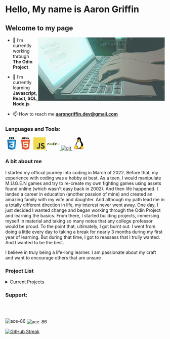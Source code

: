 

 <h1> Hello, My name is Aaron Griffin </h1>
 <h2> Welcome to my page </h2>



 <img align="right" width= 400px height= 200px  src="typing1.gif"></img>

- 🔭 I’m currently working through **The Odin Project**

- 🌱 I’m currently learning **Javascript, React, SQL, Node.js**

- 📫 How to reach me **aarongriffin.dev@gmail.com**

<h3 align="left">Languages and Tools:</h3>

<p align="left">
    
<a href="https://www.w3schools.com/css/" target="_blank" rel="noreferrer">
<img src="https://raw.githubusercontent.com/devicons/devicon/master/icons/css3/css3-original-wordmark.svg" alt="css3" width="40" height="40"/></a        
<a href="https://www.w3.org/html/" target="_blank" rel="noreferrer">
<img src="https://raw.githubusercontent.com/devicons/devicon/master/icons/html5/html5-original-wordmark.svg" alt="html5" width="40" height="40"/> </a> 
<a href="https://developer.mozilla.org/en-US/docs/Web/JavaScript" target="_blank" rel="noreferrer"> <img src="https://raw.githubusercontent.com/devicons/devicon/master/icons/javascript/javascript-original.svg" alt="javascript" width="40" height="40"/> </a>
<a href="https://nodejs.org" target="_blank" rel="noreferrer"> <img src="https://raw.githubusercontent.com/devicons/devicon/master/icons/nodejs/nodejs-original-wordmark.svg" alt="nodejs" width="40" height="40"/> </a>
    
    
<a href="https://git-scm.com/" target="_blank" rel="noreferrer"> 
<img src="https://www.vectorlogo.zone/logos/git-scm/git-scm-icon.svg" alt="git" width="40" height="40"/> </a> 
<a href="https://www.linux.org/" target="_blank" rel="noreferrer"> <img src="https://raw.githubusercontent.com/devicons/devicon/master/icons/linux/linux-original.svg" alt="linux" width="40" height="40"/> </a> 
    
</p>

<h3 align="left">A bit about me</h3>

<p align="left">
 I started my official journey into coding in March of 2022. Before that, my experience with coding was a hobby at best. As a teen, I would manipulate M.U.G.E.N games and try to re-create my own fighting games using assets found online (which wasn't easy back in 2002).  And then life happened. I landed a career in education (another passion of mine) and created an amazing family with my wife and daughter. And although my path lead me in a totally different direction in life, my interest never went away. One day, I just decided I wanted change and began working through the Odin Project and learning the basics. From there, I started building projects, immersing myself in material and taking so many notes that any college professor would be proud. To the point that, ultimately, I got burnt out. I went from doing a little every day to taking a break for nearly 3 months during my first year of learning. But during that time, I got to reassess that I trully wanted. And I wanted to be the best.
</p>

<p>
 I believe in truly being a life-long learner. I am passionate about my craft and want to encourage others that are unsure 
 <p>


### Project List

<details closed>
    <summary>Current Projects</summary>
    <ul>
          <li>- [x] Tetris Clone </li>
          <li>- [x] PowerGrade </li>
          <li>- [x] Reviewz (CRUD) </li>
          <li>- [x] Admin Dashboard </li>
          <li>- [x] Key-D</li>
          <li>- [x] Etch-A-Sketch</li>
          <li>- [x] Sign Up form</li>
          <li>- [x] Rock Paper Scissor</li>
          <li>- [x] Calculator App</li>
          <li>- [x] Library App</li>
          <li>- [x] Tic Tac Toe  </li>
          <li>- [x] Restaurant Page</li>
          <li>- [x] To-Do list</li>
          <li>- [x] Weather App</li>
          <li>- [x] Recursion</li>
          <li>- [x] Linked List</li>
          <li>- [x] Binary Search Trees</li>
          <li>- [x] CV Application</li>
          <li>- [x] Memory Card</li>
          <li>- [ ] Knights Travails</li>
          <li>- [ ] Unit Test</li>
          <li>- [ ] Battleship</li>
          <li>- [ ] Shopping Cart</li>
          <li>- [ ] Photo Tagging App</li>
          <li>- [ ] Inventory Application</li>
          <li>- [ ] Forms and Deployment</li>
          <li>- [ ] Mini Message Board</li>
          <li>- [ ] Informational Site</li>
          <li>- [ ] Members Only</li>
          <li>- [ ] Blog API</li>
          <li>- [ ] Portfolio</li>
    </ul>
</details>


<h3 align="left">Support:</h3>

<br><br>

<p>

<img align="left" src="https://github-readme-stats.vercel.app/api/top-langs?username=ace-86&show_icons=true&locale=en&layout=compact" alt="ace-86" /></p>

<p>&nbsp;<img align="center" src="https://github-readme-stats.vercel.app/api?username=ace-86&show_icons=true&locale=en" alt="ace-86" /></p>


[![GitHub Streak](http://github-readme-streak-stats.herokuapp.com?user=Ace-86&theme=shades-of-purple&date_format=n%2Fj%5B%2FY%5D)](https://git.io/streak-stats)
